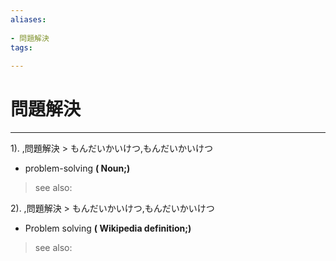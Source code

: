 ```yaml
---
aliases:
    
- 問題解決
tags:
    
---
```


# 問題解決
---
1).
,問題解決 > もんだいかいけつ,もんだいかいけつ

- problem-solving
**( Noun;)**
> see also: 
            
2).
,問題解決 > もんだいかいけつ,もんだいかいけつ

- Problem solving
**( Wikipedia definition;)**
> see also: 
            